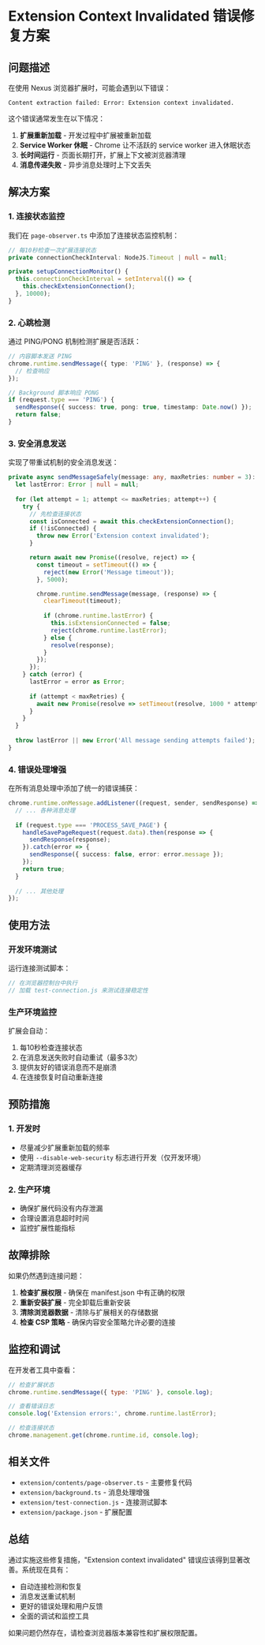 # Extension Context Invalidated 错误修复方案

## 问题描述

在使用 Nexus 浏览器扩展时，可能会遇到以下错误：

```
Content extraction failed: Error: Extension context invalidated.
```

这个错误通常发生在以下情况：

1. **扩展重新加载** - 开发过程中扩展被重新加载
2. **Service Worker 休眠** - Chrome 让不活跃的 service worker 进入休眠状态
3. **长时间运行** - 页面长期打开，扩展上下文被浏览器清理
4. **消息传递失败** - 异步消息处理时上下文丢失

## 解决方案

### 1. 连接状态监控

我们在 `page-observer.ts` 中添加了连接状态监控机制：

```typescript
// 每10秒检查一次扩展连接状态
private connectionCheckInterval: NodeJS.Timeout | null = null;

private setupConnectionMonitor() {
  this.connectionCheckInterval = setInterval(() => {
    this.checkExtensionConnection();
  }, 10000);
}
```

### 2. 心跳检测

通过 PING/PONG 机制检测扩展是否活跃：

```typescript
// 内容脚本发送 PING
chrome.runtime.sendMessage({ type: 'PING' }, (response) => {
  // 检查响应
});

// Background 脚本响应 PONG
if (request.type === 'PING') {
  sendResponse({ success: true, pong: true, timestamp: Date.now() });
  return false;
}
```

### 3. 安全消息发送

实现了带重试机制的安全消息发送：

```typescript
private async sendMessageSafely(message: any, maxRetries: number = 3): Promise<any> {
  let lastError: Error | null = null;
  
  for (let attempt = 1; attempt <= maxRetries; attempt++) {
    try {
      // 先检查连接状态
      const isConnected = await this.checkExtensionConnection();
      if (!isConnected) {
        throw new Error('Extension context invalidated');
      }

      return await new Promise((resolve, reject) => {
        const timeout = setTimeout(() => {
          reject(new Error('Message timeout'));
        }, 5000);

        chrome.runtime.sendMessage(message, (response) => {
          clearTimeout(timeout);
          
          if (chrome.runtime.lastError) {
            this.isExtensionConnected = false;
            reject(chrome.runtime.lastError);
          } else {
            resolve(response);
          }
        });
      });
    } catch (error) {
      lastError = error as Error;
      
      if (attempt < maxRetries) {
        await new Promise(resolve => setTimeout(resolve, 1000 * attempt));
      }
    }
  }
  
  throw lastError || new Error('All message sending attempts failed');
}
```

### 4. 错误处理增强

在所有消息处理中添加了统一的错误捕获：

```typescript
chrome.runtime.onMessage.addListener((request, sender, sendResponse) => {
  // ... 各种消息处理
  
  if (request.type === 'PROCESS_SAVE_PAGE') {
    handleSavePageRequest(request.data).then(response => {
      sendResponse(response);
    }).catch(error => {
      sendResponse({ success: false, error: error.message });
    });
    return true;
  }
  
  // ... 其他处理
});
```

## 使用方法

### 开发环境测试

运行连接测试脚本：

```javascript
// 在浏览器控制台中执行
// 加载 test-connection.js 来测试连接稳定性
```

### 生产环境监控

扩展会自动：

1. 每10秒检查连接状态
2. 在消息发送失败时自动重试（最多3次）
3. 提供友好的错误消息而不是崩溃
4. 在连接恢复时自动重新连接

## 预防措施

### 1. 开发时

- 尽量减少扩展重新加载的频率
- 使用 `--disable-web-security` 标志进行开发（仅开发环境）
- 定期清理浏览器缓存

### 2. 生产环境

- 确保扩展代码没有内存泄漏
- 合理设置消息超时时间
- 监控扩展性能指标

## 故障排除

如果仍然遇到连接问题：

1. **检查扩展权限** - 确保在 manifest.json 中有正确的权限
2. **重新安装扩展** - 完全卸载后重新安装
3. **清除浏览器数据** - 清除与扩展相关的存储数据
4. **检查 CSP 策略** - 确保内容安全策略允许必要的连接

## 监控和调试

在开发者工具中查看：

```javascript
// 检查扩展状态
chrome.runtime.sendMessage({ type: 'PING' }, console.log);

// 查看错误日志
console.log('Extension errors:', chrome.runtime.lastError);

// 检查连接状态
chrome.management.get(chrome.runtime.id, console.log);
```

## 相关文件

- `extension/contents/page-observer.ts` - 主要修复代码
- `extension/background.ts` - 消息处理增强
- `extension/test-connection.js` - 连接测试脚本
- `extension/package.json` - 扩展配置

## 总结

通过实施这些修复措施，"Extension context invalidated" 错误应该得到显著改善。系统现在具有：

- 自动连接检测和恢复
- 消息发送重试机制
- 更好的错误处理和用户反馈
- 全面的调试和监控工具

如果问题仍然存在，请检查浏览器版本兼容性和扩展权限配置。 